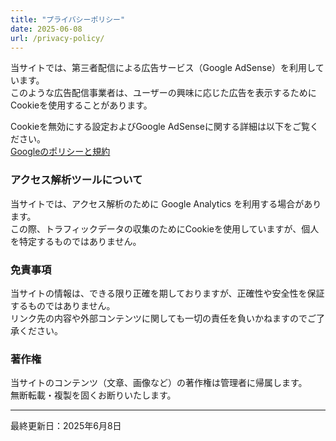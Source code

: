 ```yaml
---
title: "プライバシーポリシー"
date: 2025-06-08
url: /privacy-policy/
---
```


当サイトでは、第三者配信による広告サービス（Google AdSense）を利用しています。  
このような広告配信事業者は、ユーザーの興味に応じた広告を表示するためにCookieを使用することがあります。

Cookieを無効にする設定およびGoogle AdSenseに関する詳細は以下をご覧ください。  
[Googleのポリシーと規約](https://policies.google.com/technologies/ads?hl=ja)

### アクセス解析ツールについて

当サイトでは、アクセス解析のために Google Analytics を利用する場合があります。  
この際、トラフィックデータの収集のためにCookieを使用していますが、個人を特定するものではありません。

### 免責事項

当サイトの情報は、できる限り正確を期しておりますが、正確性や安全性を保証するものではありません。  
リンク先の内容や外部コンテンツに関しても一切の責任を負いかねますのでご了承ください。

### 著作権

当サイトのコンテンツ（文章、画像など）の著作権は管理者に帰属します。  
無断転載・複製を固くお断りいたします。

---

最終更新日：2025年6月8日

